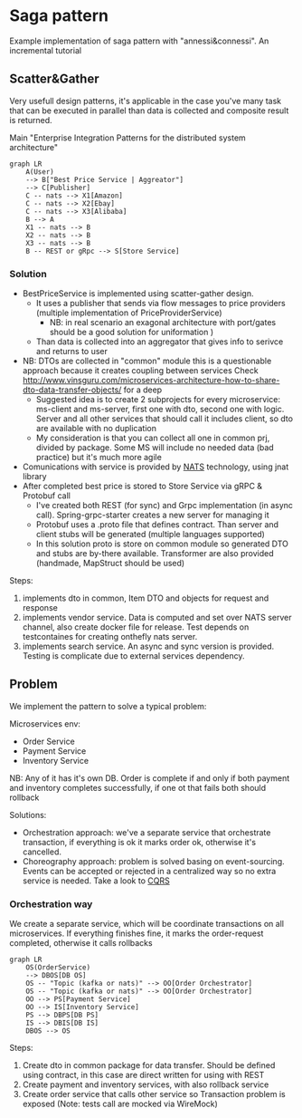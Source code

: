 # Saga pattern
Example implementation of saga pattern with "annessi&connessi". An incremental tutorial

## Scatter&Gather
Very usefull design patterns, it's applicable in the case you've many task that can be executed in parallel than data is collected and composite result is returned.

Main "Enterprise Integration Patterns for the distributed system architecture"
```mermaid
graph LR
    A(User) 
    --> B["Best Price Service | Aggreator"]
    --> C[Publisher] 
    C -- nats --> X1[Amazon]
    C -- nats --> X2[Ebay]
    C -- nats --> X3[Alibaba]
    B --> A
    X1 -- nats --> B
    X2 -- nats --> B
    X3 -- nats --> B
    B -- REST or gRpc --> S[Store Service]
```

### Solution
* BestPriceService is implemented using scatter-gather design.
  * It uses a publisher that sends via flow messages to price providers (multiple implementation of PriceProviderService) 
    * NB: in real scenario an exagonal architecture with port/gates should be a good solution for uniformation )
  * Than data is collected into an aggregator that gives info to serivce and returns to user
* NB: DTOs are collected in "common" module this is a questionable approach because it creates coupling between services Check http://www.vinsguru.com/microservices-architecture-how-to-share-dto-data-transfer-objects/ for a deep 
  * Suggested idea is to create 2 subprojects for every microservice: ms-client and ms-server, first one with dto, second one with logic. Server and all other services that should call it includes client, so dto are available with no duplication
  * My consideration is that you can collect all one in common prj, divided by package. Some MS will include no needed data (bad practice) but it's much more agile
* Comunications with service is provided by [NATS](https://nats.io/about/) technology, using jnat library
* After completed best price is stored to Store Service via gRPC & Protobuf call
  * I've created both REST (for sync) and Grpc implementation (in async call). Spring-grpc-starter creates a new server for managing it
  * Protobuf uses a .proto file that defines contract. Than server and client stubs will be generated (multiple languages supported)
  * In this solution proto is store on common module so generated DTO and stubs are by-there available. Transformer are also provided (handmade, MapStruct should be used)

Steps:
1. implements dto in common, Item DTO and objects for request and response
2. implements vendor service. Data is computed and set over NATS server channel, also create docker file for release. Test depends on testcontaines for creating onthefly nats server.
3. implements search service. An async and sync version is provided. Testing is complicate due to external services dependency.
## Problem
We implement the pattern to solve a typical problem:

Microservices env:
* Order Service
* Payment Service
* Inventory Service

NB: Any of it has it's own DB. Order is complete if and only if both payment and inventory completes successfully, if one ot that fails both should rollback

Solutions:
* Orchestration approach: we've a separate service that orchestrate transaction, if everything is ok it marks order ok, otherwise it's cancelled.
* Choreography approach: problem is solved basing on event-sourcing. Events can be accepted or rejected in a centralized way so no extra service is needed. Take a look to [CQRS](https://github.com/cmauri75/cqrs)

### Orchestration way
We create a separate service, which will be coordinate transactions on all microservices. If everything finishes fine, it marks the order-request completed, otherwise it calls rollbacks

```mermaid
graph LR
    OS(OrderService) 
    --> DBOS[DB OS]
    OS -- "Topic (kafka or nats)" --> OO[Order Orchestrator]
    OS -- "Topic (kafka or nats)" --> OO[Order Orchestrator]
    OO --> PS[Payment Service]
    OO --> IS[Inventory Service]
    PS --> DBPS[DB PS]
    IS --> DBIS[DB IS]
    DBOS --> OS
```

Steps:
1. Create dto in common package for data transfer. Should be defined using contract, in this case are direct written for using with REST
2. Create payment and inventory services, with also rollback service 
3. Create order service that calls other service so Transaction problem is exposed (Note: tests call are mocked via WireMock)
